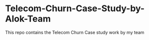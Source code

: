 # Telecom-Churn-Case-Study-by-Alok-Team
This repo contains the Telecom Churn Case study work by my team
